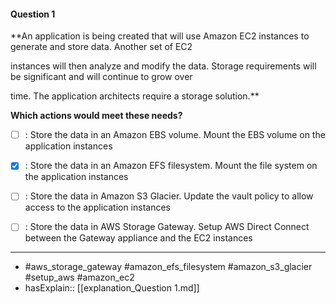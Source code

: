 #### Question  1

**An application is being created that will use Amazon EC2 instances to generate and store data. Another set of EC2

instances will then analyze and modify the data. Storage requirements will be significant and will continue to grow over

time. The application architects require a storage solution.**

**Which actions would meet these needs?**

- [ ] :  Store the data in an Amazon EBS volume. Mount the EBS volume on the application instances

- [x] :  Store the data in an Amazon EFS filesystem. Mount the file system on the application instances

- [ ] :  Store the data in Amazon S3 Glacier. Update the vault policy to allow access to the application instances

- [ ] :  Store the data in AWS Storage Gateway. Setup AWS Direct Connect between the Gateway appliance and the EC2 instances

----

- #aws_storage_gateway #amazon_efs_filesystem #amazon_s3_glacier #setup_aws #amazon_ec2
- hasExplain:: [[explanation_Question  1.md]]
